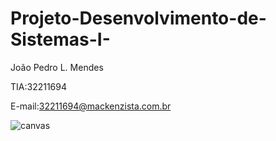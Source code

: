 # Projeto-Desenvolvimento-de-Sistemas-I-
João Pedro L. Mendes

TIA:32211694

E-mail:32211694@mackenzista.com.br

![canvas](https://github.com/Joomendes/Projeto-Desenvolvimento-de-Sistemas-I-/assets/114784855/304965be-adab-441c-8abf-1039f2b96f72)
